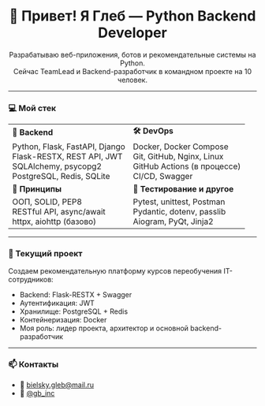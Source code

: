 <h1 align="center">👋 Привет! Я Глеб — Python Backend Developer</h1>

<p align="center">
  Разрабатываю веб-приложения, ботов и рекомендательные системы на Python.<br>
  Сейчас TeamLead и Backend-разработчик в командном проекте на 10 человек.
</p>

---

### 💻 Мой стек

<table>
  <tr>
    <td><b>🐍 Backend</b></td>
    <td><b>🛠️ DevOps</b></td>
  </tr>
  <tr>
    <td>
      Python, Flask, FastAPI, Django<br>
      Flask-RESTX, REST API, JWT<br>
      SQLAlchemy, psycopg2<br>
      PostgreSQL, Redis, SQLite
    </td>
    <td>
      Docker, Docker Compose<br>
      Git, GitHub, Nginx, Linux<br>
      GitHub Actions (в процессе)<br>
      CI/CD, Swagger
    </td>
  </tr>
  <tr>
    <td><b>🧠 Принципы</b></td>
    <td><b>🧪 Тестирование и другое</b></td>
  </tr>
  <tr>
    <td>
      ООП, SOLID, PEP8<br>
      RESTful API, async/await<br>
      httpx, aiohttp (базово)
    </td>
    <td>
      Pytest, unittest, Postman<br>
      Pydantic, dotenv, passlib<br>
      Aiogram, PyQt, Jinja2
    </td>
  </tr>
</table>

---

### 🌟 Текущий проект

Создаем рекомендательную платформу курсов переобучения IT-сотрудников:
- Backend: Flask-RESTX + Swagger
- Аутентификация: JWT
- Хранилище: PostgreSQL + Redis
- Контейнеризация: Docker
- Моя роль: лидер проекта, архитектор и основной backend-разработчик

---

### 📫 Контакты

- 📧 bielsky.gleb@mail.ru  
- 📨 [@gb_inc](https://t.me/gb_inc)

<!-- Опционально -->
<!--
### 📊 GitHub Stats

<p align="center">
  <img src="https://github-readme-stats.vercel.app/api?username=gbbelskij&show_icons=true&theme=default" width="48%">
  <img src="https://github-readme-stats.vercel.app/api/top-langs/?username=gbbelskij&layout=compact" width="48%">
</p>
-->
